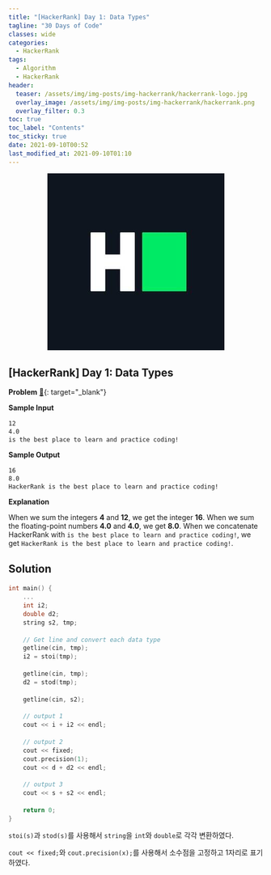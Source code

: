 ```yaml
---
title: "[HackerRank] Day 1: Data Types"
tagline: "30 Days of Code"
classes: wide
categories:
  - HackerRank
tags:
  - Algorithm
  - HackerRank
header:
  teaser: /assets/img/img-posts/img-hackerrank/hackerrank-logo.jpg
  overlay_image: /assets/img/img-posts/img-hackerrank/hackerrank.png
  overlay_filter: 0.3
toc: true
toc_label: "Contents"
toc_sticky: true
date: 2021-09-10T00:52
last_modified_at: 2021-09-10T01:10
---
```



<div align="center">
  <a href="https://hackerrank.com" target="_blank">
    <img src="/assets/img/img-posts/img-hackerrank/hackerrank-logo.jpg">
  </a>
</div>


## [HackerRank] Day 1: Data Types

**Problem** [&#x1F517;](https://www.hackerrank.com/challenges/30-data-types/problem){: target="_blank"}

**Sample Input**

```
12
4.0
is the best place to learn and practice coding!
```

**Sample Output**

```
16
8.0
HackerRank is the best place to learn and practice coding!
```

**Explanation**

When we sum the integers **4** and **12**, we get the integer **16**.
When we sum the floating-point numbers **4.0** and **4.0**, we get **8.0**.
When we concatenate HackerRank with `is the best place to learn and practice coding!`, we get `HackerRank is the best place to learn and practice coding!`.


## Solution

```cpp
int main() {
    ...    
    int i2;
    double d2;
    string s2, tmp;

    // Get line and convert each data type
    getline(cin, tmp);
    i2 = stoi(tmp);
    
    getline(cin, tmp);
    d2 = stod(tmp);
    
    getline(cin, s2);
    
    // output 1
    cout << i + i2 << endl;

    // output 2
    cout << fixed;
    cout.precision(1);
    cout << d + d2 << endl;
    
    // output 3
    cout << s + s2 << endl;

    return 0;
}
```

`stoi(s)`과 `stod(s)`를 사용해서 `string`을 `int`와 `double`로 각각 변환하였다.

`cout << fixed;`와 `cout.precision(x);`를 사용해서 소수점을 고정하고 1자리로 표기하였다.
